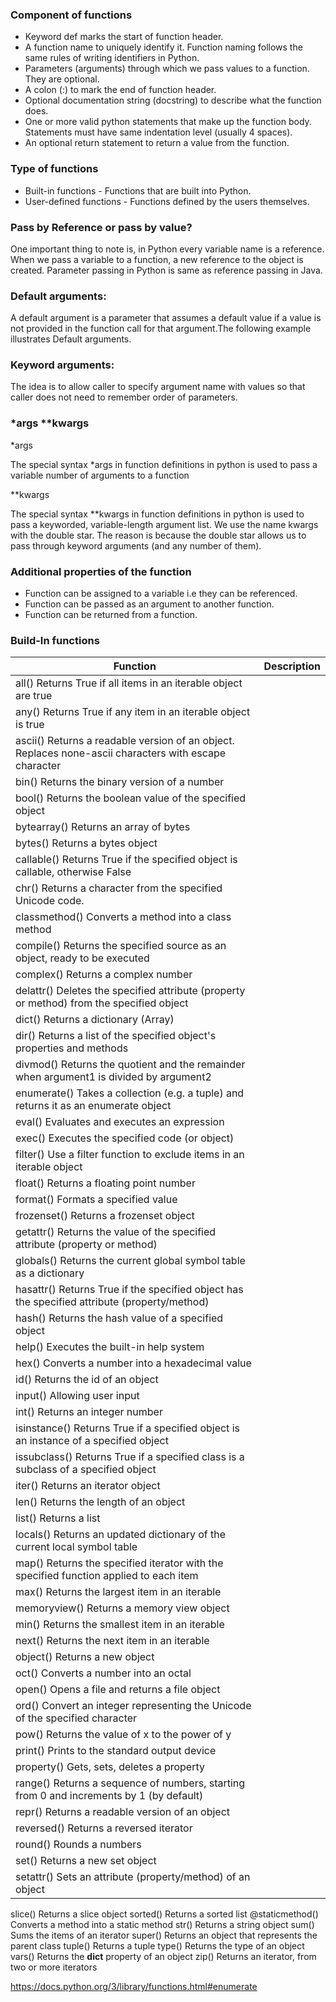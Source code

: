### Component of functions

* Keyword def marks the start of function header.
* A function name to uniquely identify it. Function naming follows the same rules of writing identifiers in Python.
* Parameters (arguments) through which we pass values to a function. They are optional.
* A colon (:) to mark the end of function header.
* Optional documentation string (docstring) to describe what the function does.
* One or more valid python statements that make up the function body. Statements must have same indentation level (usually 4 spaces).
* An optional return statement to return a value from the function.

### Type of functions

* Built-in functions - Functions that are built into Python.
* User-defined functions - Functions defined by the users themselves.

### Pass by Reference or pass by value?
One important thing to note is, in Python every variable name is a reference. When we pass a variable to a function, a new reference to the object is created. Parameter passing in Python is same as reference passing in Java.

### Default arguments:
A default argument is a parameter that assumes a default value if a value is not provided in the function call for that argument.The following example illustrates Default arguments.

### Keyword arguments:
The idea is to allow caller to specify argument name with values so that caller does not need to remember order of parameters.

### *args **kwargs 

*args

The special syntax *args in function definitions in python is used to pass a variable number of arguments to a function

**kwargs

The special syntax **kwargs in function definitions in python is used to pass a keyworded, variable-length argument list. We use the name kwargs with the double star. The reason is because the double star allows us to pass through keyword arguments (and any number of them).

### Additional properties of the function

* Function can be assigned to a variable i.e they can be referenced.
* Function can be passed as an argument to another function.
* Function can be returned from a function.

### Build-In functions
|Function|Description|
|--------|-----------|
|all()	Returns True if all items in an iterable object are true
|any()	Returns True if any item in an iterable object is true
|ascii()	Returns a readable version of an object. Replaces none-ascii characters with escape character
|bin()	Returns the binary version of a number
|bool()	Returns the boolean value of the specified object
|bytearray()	Returns an array of bytes
|bytes()	Returns a bytes object
|callable()	Returns True if the specified object is callable, otherwise False
|chr()	Returns a character from the specified Unicode code.
|classmethod()	Converts a method into a class method
|compile()	Returns the specified source as an object, ready to be executed
|complex()	Returns a complex number
|delattr()	Deletes the specified attribute (property or method) from the specified object
|dict()	Returns a dictionary (Array)
|dir()	Returns a list of the specified object's properties and methods
|divmod()	Returns the quotient and the remainder when argument1 is divided by argument2
|enumerate()	Takes a collection (e.g. a tuple) and returns it as an enumerate object
|eval()	Evaluates and executes an expression
|exec()	Executes the specified code (or object)
|filter()	Use a filter function to exclude items in an iterable object
|float()	Returns a floating point number
|format()	Formats a specified value
|frozenset()	Returns a frozenset object
|getattr()	Returns the value of the specified attribute (property or method)
|globals()	Returns the current global symbol table as a dictionary
|hasattr()	Returns True if the specified object has the specified attribute (property/method)
|hash()	Returns the hash value of a specified object
|help()	Executes the built-in help system
|hex()	Converts a number into a hexadecimal value
|id()	Returns the id of an object
|input()	Allowing user input
|int()	Returns an integer number
|isinstance()	Returns True if a specified object is an instance of a specified object
|issubclass()	Returns True if a specified class is a subclass of a specified object
|iter()	Returns an iterator object
|len()	Returns the length of an object
|list()	Returns a list
|locals()	Returns an updated dictionary of the current local symbol table
|map()	Returns the specified iterator with the specified function applied to each item
|max()	Returns the largest item in an iterable
|memoryview()	Returns a memory view object
|min()	Returns the smallest item in an iterable
|next()	Returns the next item in an iterable
|object()	Returns a new object
|oct()	Converts a number into an octal
|open()	Opens a file and returns a file object
|ord()	Convert an integer representing the Unicode of the specified character
|pow()	Returns the value of x to the power of y
|print()	Prints to the standard output device
|property()	Gets, sets, deletes a property
|range()	Returns a sequence of numbers, starting from 0 and increments by 1 (by default)
|repr()	Returns a readable version of an object
|reversed()	Returns a reversed iterator
|round()	Rounds a numbers
|set()	Returns a new set object
|setattr()	Sets an attribute (property/method) of an object
slice()	Returns a slice object
sorted()	Returns a sorted list
@staticmethod()	Converts a method into a static method
str()	Returns a string object
sum()	Sums the items of an iterator
super()	Returns an object that represents the parent class
tuple()	Returns a tuple
type()	Returns the type of an object
vars()	Returns the __dict__ property of an object
zip()	Returns an iterator, from two or more iterators

https://docs.python.org/3/library/functions.html#enumerate


